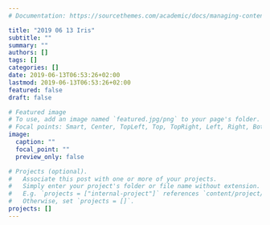 ```yaml
---
# Documentation: https://sourcethemes.com/academic/docs/managing-content/

title: "2019 06 13 Iris"
subtitle: ""
summary: ""
authors: []
tags: []
categories: []
date: 2019-06-13T06:53:26+02:00
lastmod: 2019-06-13T06:53:26+02:00
featured: false
draft: false

# Featured image
# To use, add an image named `featured.jpg/png` to your page's folder.
# Focal points: Smart, Center, TopLeft, Top, TopRight, Left, Right, BottomLeft, Bottom, BottomRight.
image:
  caption: ""
  focal_point: ""
  preview_only: false

# Projects (optional).
#   Associate this post with one or more of your projects.
#   Simply enter your project's folder or file name without extension.
#   E.g. `projects = ["internal-project"]` references `content/project/deep-learning/index.md`.
#   Otherwise, set `projects = []`.
projects: []
---
```

